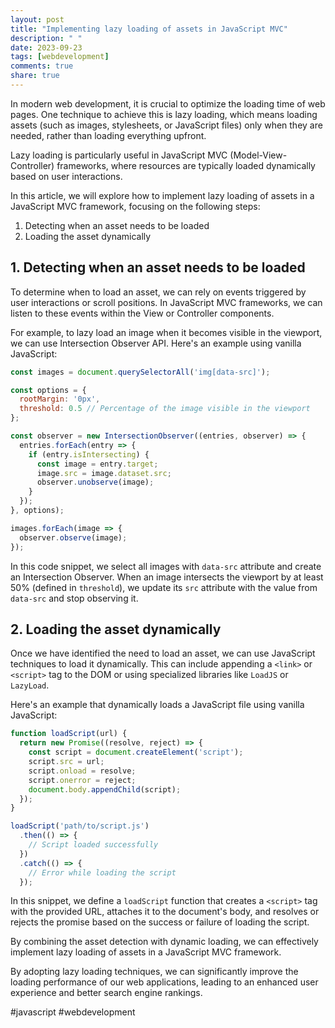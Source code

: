 ```yaml
---
layout: post
title: "Implementing lazy loading of assets in JavaScript MVC"
description: " "
date: 2023-09-23
tags: [webdevelopment]
comments: true
share: true
---
```


In modern web development, it is crucial to optimize the loading time of web pages. One technique to achieve this is lazy loading, which means loading assets (such as images, stylesheets, or JavaScript files) only when they are needed, rather than loading everything upfront.

Lazy loading is particularly useful in JavaScript MVC (Model-View-Controller) frameworks, where resources are typically loaded dynamically based on user interactions.

In this article, we will explore how to implement lazy loading of assets in a JavaScript MVC framework, focusing on the following steps:

1. Detecting when an asset needs to be loaded
2. Loading the asset dynamically

## 1. Detecting when an asset needs to be loaded

To determine when to load an asset, we can rely on events triggered by user interactions or scroll positions. In JavaScript MVC frameworks, we can listen to these events within the View or Controller components.

For example, to lazy load an image when it becomes visible in the viewport, we can use Intersection Observer API. Here's an example using vanilla JavaScript:

```javascript
const images = document.querySelectorAll('img[data-src]');

const options = {
  rootMargin: '0px',
  threshold: 0.5 // Percentage of the image visible in the viewport
};

const observer = new IntersectionObserver((entries, observer) => {
  entries.forEach(entry => {
    if (entry.isIntersecting) {
      const image = entry.target;
      image.src = image.dataset.src;
      observer.unobserve(image);
    }
  });
}, options);

images.forEach(image => {
  observer.observe(image);
});
```

In this code snippet, we select all images with `data-src` attribute and create an Intersection Observer. When an image intersects the viewport by at least 50% (defined in `threshold`), we update its `src` attribute with the value from `data-src` and stop observing it.

## 2. Loading the asset dynamically

Once we have identified the need to load an asset, we can use JavaScript techniques to load it dynamically. This can include appending a `<link>` or `<script>` tag to the DOM or using specialized libraries like `LoadJS` or `LazyLoad`.

Here's an example that dynamically loads a JavaScript file using vanilla JavaScript:

```javascript
function loadScript(url) {
  return new Promise((resolve, reject) => {
    const script = document.createElement('script');
    script.src = url;
    script.onload = resolve;
    script.onerror = reject;
    document.body.appendChild(script);
  });
}

loadScript('path/to/script.js')
  .then(() => {
    // Script loaded successfully
  })
  .catch(() => {
    // Error while loading the script
  });
```

In this snippet, we define a `loadScript` function that creates a `<script>` tag with the provided URL, attaches it to the document's body, and resolves or rejects the promise based on the success or failure of loading the script.

By combining the asset detection with dynamic loading, we can effectively implement lazy loading of assets in a JavaScript MVC framework.

By adopting lazy loading techniques, we can significantly improve the loading performance of our web applications, leading to an enhanced user experience and better search engine rankings.

#javascript #webdevelopment